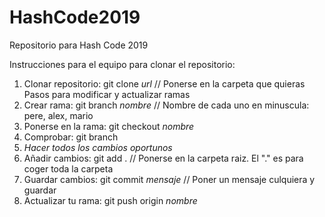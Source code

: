# HashCode2019
Repositorio para Hash Code 2019

Instrucciones para el equipo para clonar el repositorio:
1. Clonar repositorio:  git clone *url*           // Ponerse en la carpeta que quieras
Pasos para modificar y actualizar ramas
2. Crear rama:          git branch *nombre*       // Nombre de cada uno en minuscula: pere, alex, mario
3. Ponerse en la rama:  git checkout *nombre*
4. Comprobar:           git branch
5. *Hacer todos los cambios oportunos*
6. Añadir cambios:      git add .                 // Ponerse en la carpeta raiz. El "." es para coger toda la carpeta
7. Guardar cambios:     git commit *mensaje*      // Poner un mensaje culquiera y guardar
8. Actualizar tu rama:  git push origin *nombre*
